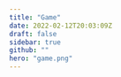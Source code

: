 ```yaml
---
title: "Game"
date: 2022-02-12T20:03:09Z
draft: false
sidebar: true
github: ""
hero: "game.png"
---
```

